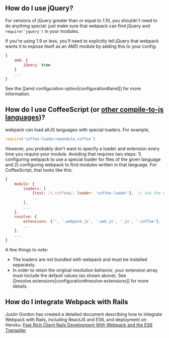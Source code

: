 ## How do I use jQuery?

For versions of jQuery greater than or equal to 1.10, you shouldn't need to do anything special: just make sure that webpack can find jQuery  and `require('jquery')` in your modules.

If you're using 1.9 or less, you'll need to explicitly tell jQuery that webpack wants it to expose itself as an AMD module by adding this to your config:

```javascript
{
    amd: {
        jQuery: true
    }
    ...
}
```

See the [[amd configuration option|configuration#amd]] for more information.


## How do I use CoffeeScript (or [other compile-to-js languages](https://github.com/jashkenas/coffee-script/wiki/List-of-languages-that-compile-to-JS))?

webpack can load altJS languages with special loaders. For example,

```javascript
require('coffee-loader!mymodule.coffee')
```

However, you probably don't want to specify a loader and extension every time you require your module. Avoiding that requires two steps: 1) configuring webpack to use a special loader for files of the given language and 2) configuring webpack to find modules written in that language. For CoffeeScript, that looks like this:

```javascript
{
    module: {
        loaders: [
            {test: /\.coffee$/, loader: 'coffee-loader'},  // Use the CoffeeScript loader for *.coffee files
            ...
        ],
        ...
    },
    resolve: {
        extensions: ['', '.webpack.js', '.web.js', '.js', '.coffee'],  // Look for *.coffee files when resolving modules
        ...
    },
    ...
}
```

A few things to note:

* The loaders are not bundled with webpack and must be installed separately.
* In order to retain the original resolution behavior, your extension array must include the default values (as shown above). See [[resolve.extensions|configuration#resolve-extensions]] for more details.



## How do I integrate Webpack with Rails

Justin Gordon has created a detailed document describing how to integrate Webpack with Rails, including ReactJS and ES6, and deployment on Heroku: [Fast Rich Client Rails Development With Webpack and the ES6 Transpiler](http://www.railsonmaui.com/blog/2014/10/02/integrating-webpack-and-the-es6-transpiler-into-an-existing-rails-project/)

